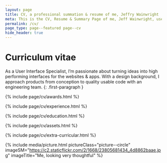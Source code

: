 ```yaml
---
layout: page
title: CV, a professional summation & resume of me, Jeffry Wainwright
meta: This is the CV, Resume & Summary Page of me, Jeff Wainwright, user interface specialist
permalink: /cv/
page_type: page--featured page--cv
hide_header: true
---
```


<div class="page__header">
	<h1 class="page__title">Curriculum vitae</h1>
</div>

As a User Interface Specialist, I’m passionate about turning ideas into high performing interfaces for the websites & apps. With a design background, I approach products from conception to quality usable code with an engineering team.
{: .first-paragraph }

{% include page/cv/awards.html %}

{% include page/cv/experience.html %}

{% include page/cv/education.html %}

{% include page/cv/assets.html %}

{% include page/cv/extra-curricular.html %}

{% include media/picture.html pictureClass="picture--circle" imageSM="https://c2.staticflickr.com/2/1668/23805681434_4d8862baae.jpg" imageTitle="Me, looking very thoughtful" %}



